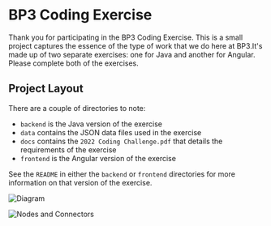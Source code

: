 # BP3 Coding Exercise
Thank you for participating in the BP3 Coding Exercise. This is a small project captures the essence of the type of
work that we do here at BP3.It's made up of two separate  exercises: one for Java and another for Angular. 
Please complete both of the exercises.

## Project Layout
There are a couple of directories to note:
* `backend` is the Java version of the exercise
* `data` contains the JSON data files used in the exercise
* `docs` contains the `2022 Coding Challenge.pdf` that details the requirements of the exercise
* `frontend` is the Angular version of the exercise

See the `README` in either the `backend` or `frontend` directories for more information on that version of the 
exercise.

![Diagram](https://github.com/shannonweir/interview-challenge-master/tree/main/data/outcome.png)

![Nodes and Connectors](https://github.com/shannonweir/interview-challenge-master/tree/main/data/outcome2.png)



